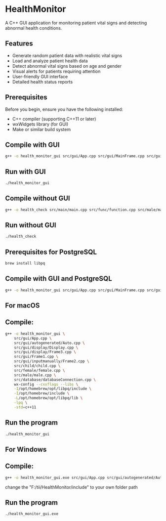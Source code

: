 # HealthMonitor

A C++ GUI application for monitoring patient vital signs and detecting abnormal health conditions.

## Features

- Generate random patient data with realistic vital signs
- Load and analyze patient health data
- Detect abnormal vital signs based on age and gender
- Visual alerts for patients requiring attention
- User-friendly GUI interface
- Detailed health status reports

## Prerequisites

Before you begin, ensure you have the following installed:

- C++ compiler (supporting C++11 or later)
- wxWidgets library (for GUI)
- Make or similar build system

## Compile with GUI

```bash
g++ -o health_monitor_gui src/gui/App.cpp src/gui/MainFrame.cpp src/gui/CustomDialog.cpp src/func/function.cpp src/male/male.cpp src/female/female.cpp src/child/child.cpp data/data.cpp `wx-config --cxxflags --libs` -std=c++11
```

## Run with GUI

```bash
./health_monitor_gui
```

## Compile without GUI

```bash
g++ -o health_check src/main/main.cpp src/func/function.cpp src/male/male.cpp src/female/female.cpp src/child/child.cpp -std=c++11
```

## Run without GUI

```bash
./health_check
```

## Prerequisites for PostgreSQL

```bash
brew install libpq
```

## Compile with GUI and PostgreSQL

```bash
g++ -o health_monitor_gui src/gui/App.cpp src/gui/MainFrame.cpp src/gui/PatientDetailsDialog.cpp src/func/function.cpp src/male/male.cpp src/female/female.cpp src/child/child.cpp src/database/DatabaseConnection.cpp data/data.cpp `wx-config --cxxflags --libs` -I/opt/homebrew/opt/libpq/include -L/opt/homebrew/opt/libpq/lib -lpq -std=c++11
```

## For macOS

## Compile:

```bash
g++ -o health_monitor_gui \
    src/gui/App.cpp \
    src/gui/autogenerated/Auto.cpp \
    src/gui/display/Display.cpp \
    src/gui/display/Frame3.cpp \
    src/gui/Frame1.cpp \
    src/gui/inputmanually/Frame2.cpp \
    src/child/child.cpp \
    src/female/female.cpp \
    src/male/male.cpp \
    src/database/databaseConnection.cpp \
    wx-config --cxxflags --libs \
    -I/opt/homebrew/opt/libpq/include \
    -I/opt/homebrew/include \
    -L/opt/homebrew/opt/libpq/lib \
    -lpq \
    -std=c++11
```

## Run the program

```bash
./health_monitor_gui
```

## For Windows

## Compile:

```bash
g++ -o health_monitor_gui.exe src/gui/App.cpp src/gui/autogenerated/Auto.cpp src/gui/display/Display.cpp src/gui/display/Frame3.cpp src/gui/Frame1.cpp src/gui/inputmanually/Frame2.cpp src/child/child.cpp src/female/female.cpp src/male/male.cpp src/database/databaseConnection.cpp -I"C:\wxWidgets-3.2.6\include" -I"C:\wxWidgets-3.2.6\lib\gcc_dll\mswu" -I"C:\Program Files\PostgreSQL\16\include" -I"F:/tii/HealthMonitor/include" -I"path/to/json/include" -L"C:\wxWidgets-3.2.6\lib\gcc_dll" -L"C:\Program Files\PostgreSQL\16\lib" -lwxmsw32u_core -lwxbase32u -lpq -std=c++11
```
change the "F:/tii/HealthMonitor/include" to your own folder path

## Run the program

```bash
./health_monitor_gui.exe
```